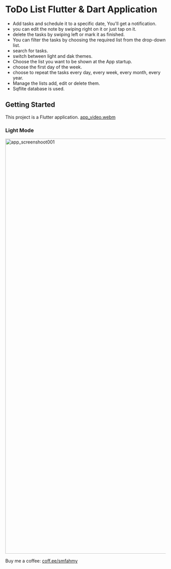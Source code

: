 # ToDo List Flutter & Dart Application

- Add tasks and schedule it to a specific date, You'll get a notification.
- you can edit the note by swiping right on it or just tap on it. 
- delete the tasks by swiping left or mark it as finished. 
- You can filter the tasks by choosing the required list from the drop-down list.
- search for tasks.
- switch between light and dak themes.
- Choose the list you want to be shown at the App startup.
- choose the first day of the week.
- choose to repeat the tasks every day, every week, every month, every year.
- Manage the lists add, edit or delete them.
- Sqflite database is used.

## Getting Started

This project is a Flutter application.
[app_video.webm](https://github.com/user-attachments/assets/d5d0dd63-6b2e-41a9-af37-f3ebccdefd64)

### Light Mode
<img width="600" height="1300" alt="app_screenshoot001" src="https://github.com/user-attachments/assets/c0d18996-7aac-47e8-b050-24eb96ff4151" />


Buy me a coffee: [coff.ee/smfahmy](https://buymeacoffee.com/smfahmy)
